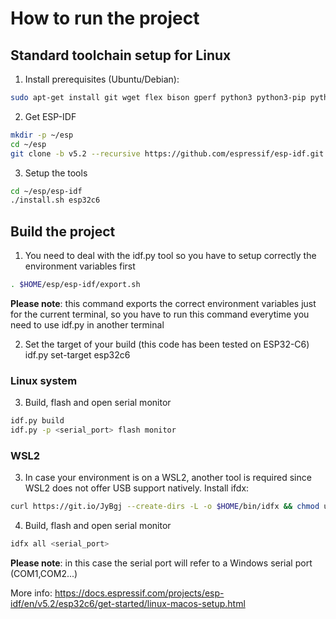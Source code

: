 # How to run the project

## Standard toolchain setup for Linux
1. Install prerequisites (Ubuntu/Debian):
```bash
sudo apt-get install git wget flex bison gperf python3 python3-pip python3-venv cmake ninja-build ccache libffi-dev libssl-dev dfu-util libusb-1.0-0
```

2. Get ESP-IDF
```bash
mkdir -p ~/esp
cd ~/esp
git clone -b v5.2 --recursive https://github.com/espressif/esp-idf.git
```

3. Setup the tools
```bash
cd ~/esp/esp-idf
./install.sh esp32c6
```

## Build the project
1. You need to deal with the idf.py tool so you have to setup correctly the environment variables first
```bash
. $HOME/esp/esp-idf/export.sh
```
**Please note**: this command exports the correct environment variables just for the current terminal, so you have to run
this command everytime you need to use idf.py in another terminal 

2. Set the target of your build (this code has been tested on ESP32-C6)
idf.py set-target esp32c6

### Linux system
3. Build, flash and open serial monitor
```bash
idf.py build
idf.py -p <serial_port> flash monitor
```

### WSL2
3. In case your environment is on a WSL2, another tool is required since WSL2 does not offer USB support natively. Install ifdx:
```bash
curl https://git.io/JyBgj --create-dirs -L -o $HOME/bin/idfx && chmod u+x $HOME/bin/idfx
```

4. Build, flash and open serial monitor
```bash
idfx all <serial_port>
```
**Please note**: in this case the serial port will refer to a Windows serial port (COM1,COM2...)

More info:
https://docs.espressif.com/projects/esp-idf/en/v5.2/esp32c6/get-started/linux-macos-setup.html
